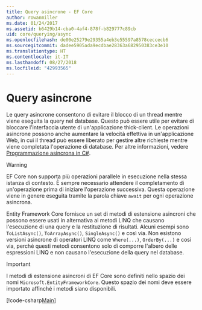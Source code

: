 ```yaml
---
title: Query asincrone - EF Core
author: rowanmiller
ms.date: 01/24/2017
ms.assetid: b6429b14-cba0-4af4-878f-b829777c89cb
uid: core/querying/async
ms.openlocfilehash: de00e25279e29355a4eb3e55597a8578ceccecb6
ms.sourcegitcommit: dadee5905ada9ecdbae28363a682950383ce3e10
ms.translationtype: HT
ms.contentlocale: it-IT
ms.lasthandoff: 08/27/2018
ms.locfileid: "42993565"
---
```

# <a name="asynchronous-queries"></a>Query asincrone

Le query asincrone consentono di evitare il blocco di un thread mentre viene eseguita la query nel database. Questo può essere utile per evitare di bloccare l'interfaccia utente di un'applicazione thick-client. Le operazioni asincrone possono anche aumentare la velocità effettiva in un'applicazione Web, in cui il thread può essere liberato per gestire altre richieste mentre viene completata l'operazione di database. Per altre informazioni, vedere [Programmazione asincrona in C#](https://docs.microsoft.com/dotnet/csharp/async).

> [!WARNING]  
> EF Core non supporta più operazioni parallele in esecuzione nella stessa istanza di contesto. È sempre necessario attendere il completamento di un'operazione prima di iniziare l'operazione successiva. Questa operazione viene in genere eseguita tramite la parola chiave `await` per ogni operazione asincrona.

Entity Framework Core fornisce un set di metodi di estensione asincroni che possono essere usati in alternativa ai metodi LINQ che causano l'esecuzione di una query e la restituzione di risultati. Alcuni esempi sono `ToListAsync()`, `ToArrayAsync()`, `SingleAsync()` e così via. Non esistono versioni asincrone di operatori LINQ come `Where(...)`, `OrderBy(...)` e così via, perché questi metodi consentono solo di comporre l'albero delle espressioni LINQ e non causano l'esecuzione della query nel database.

> [!IMPORTANT]  
> I metodi di estensione asincroni di EF Core sono definiti nello spazio dei nomi `Microsoft.EntityFrameworkCore`. Questo spazio dei nomi deve essere importato affinché i metodi siano disponibili.

[!code-csharp[Main](../../../samples/core/Querying/Querying/Async/Sample.cs#Sample)]
